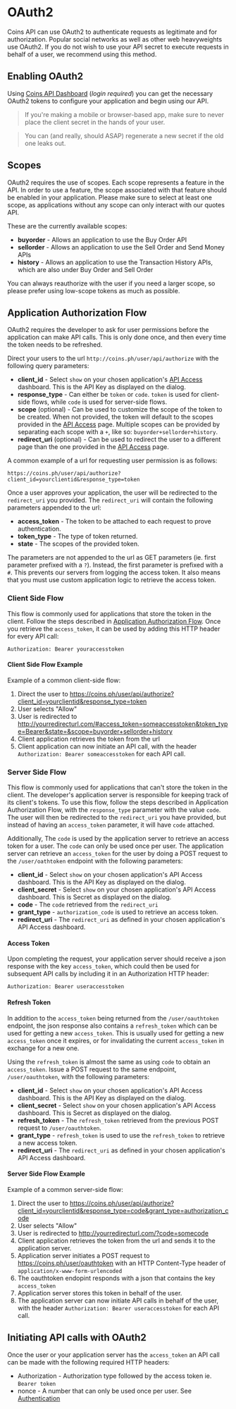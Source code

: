 # OAuth2

Coins API can use OAuth2 to authenticate requests as legitimate and for authorization. Popular social networks as well as other web heavyweights use OAuth2. If you do not wish to use your API secret to execute requests in behalf of a user, we recommend using this method.

## Enabling OAuth2

Using [Coins API Dashboard](https://coins.ph/user/api) (_login required_) you can get the necessary OAuth2 tokens to configure your application and begin using our API.

> If you're making a mobile or browser-based app, make sure to never place the client secret in the hands of your user.

> You can (and really, should ASAP) regenerate a new secret if the old one leaks out.

## Scopes

OAuth2 requires the use of scopes. Each scope represents a feature in the API. In order to use a feature, the scope associated with that feature should be enabled in your application. Please make sure to select at least one scope, as applications without any scope can only interact with our quotes API.

These are the currently available scopes:

* **buyorder** - Allows an application to use the Buy Order API
* **sellorder** - Allows an application to use the Sell Order and Send Money APIs
* **history** - Allows an application to use the Transaction History APIs, which are also under Buy Order and Sell Order

You can always reauthorize with the user if you need a larger scope, so please prefer using low-scope tokens as much as possible.

## Application Authorization Flow

OAuth2 requires the developer to ask for user permissions before the application can make API calls. This is only done once, and then every time the token needs to be refreshed.

Direct your users to the url `http://coins.ph/user/api/authorize` with the following query parameters:

* **client_id** - Select `show` on your chosen application's [API Access](https://coins.ph/user/api) dashboard. This is the API Key as displayed on the dialog.
* **response_type** - Can either be `token` or `code`. `token` is used for client-side flows, while `code` is used for server-side flows.
* **scope** (optional) - Can be used to customize the scope of the token to be created. When not provided, the token will default to the scopes provided in the [API Access](https://coins.ph/user/api) page. Multiple scopes can be provided by separating each scope with a `+`, like so: `buyorder+sellorder+history`.
* **redirect_uri** (optional) - Can be used to redirect the user to a different page than the one provided in the [API Access](https://coins.ph/user/api) page.

A common example of a url for requesting user permission is as follows:

```
https://coins.ph/user/api/authorize?client_id=yourclientid&response_type=token
```

Once a user approves your application, the user will be redirected to the `redirect_uri` you provided. The `redirect_uri` will contain the following parameters appended to the url:

* **access_token** - The token to be attached to each request to prove authentication.
* **token_type** - The type of token returned.
* **state** - The scopes of the provided token.

The parameters are not appended to the url as GET parameters (ie. first parameter prefixed with a `?`). Instead, the first parameter is prefixed with a `#`. This prevents our servers from logging the access token. It also means that you must use custom application logic to retrieve the access token.

### Client Side Flow

This flow is commonly used for applications that store the token in the client. Follow the steps described in [Application Authorization Flow](oauth-auth.html#application-authorization-flow). Once you retrieve the `access_token`, it can be used by adding this HTTP header for every API call:

```
Authorization: Bearer youraccesstoken
```

#### Client Side Flow Example

Example of a common client-side flow:

1. Direct the user to https://coins.ph/user/api/authorize?client_id=yourclientid&response_type=token
2. User selects "Allow"
3. User is redirected to http://yourredirecturl.com/#access_token=someaccesstoken&token_type=Bearer&state=&scope=buyorder+sellorder+history
4. Client application retrieves the token from the url
5. Client application can now initiate an API call, with the header `Authorization: Bearer someaccesstoken` for each API call.

### Server Side Flow

This flow is commonly used for applications that can't store the token in the client. The developer's application server is responsible for keeping track of its client's tokens. To use this flow, follow the steps described in Application Authorization Flow, with the `response_type` parameter with the value `code`. The user will then be redirected to the `redirect_uri` you have provided, but instead of having an `access_token` parameter, it will have `code` attached.

Additionally, The `code` is used by the application server to retrieve an access token for a user. The `code` can only be used once per user. The application server can retrieve an `access_token` for the user by doing a POST request to the `/user/oathtoken` endpoint with the following parameters:

* **client_id** - Select `show` on your chosen application's API Access dashboard. This is the API Key as displayed on the dialog.
* **client_secret** - Select `show` on your chosen application's API Access dashboard. This is Secret as displayed on the dialog.
* **code** - The `code` retrieved from the `redirect_uri`
* **grant_type** - `authorization_code` is used to retrieve an access token.
* **redirect_uri** - The `redirect_uri` as defined in your chosen application's API Access dashboard.

#### Access Token

Upon completing the request, your application server should receive a json response with the key `access_token`, which could then be used for subsequent API calls by including it in an Authorization HTTP header:

```
Authorization: Bearer useraccesstoken
```

#### Refresh Token

In addition to the `access_token` being returned from the `/user/oauthtoken` endpoint, the json response also contains a `refresh_token` which can be used for getting a new `access_token`. This is usually used for getting a new `access_token` once it expires, or for invalidating the current `access_token` in exchange for a new one.

Using the `refresh_token` is almost the same as using `code` to obtain an `access_token`. Issue a POST request to the same endpoint, `/user/oauthtoken`, with the following parameters:

* **client_id** - Select `show` on your chosen application's API Access dashboard. This is the API Key as displayed on the dialog.
* **client_secret** - Select `show` on your chosen application's API Access dashboard. This is Secret as displayed on the dialog.
* **refresh_token** - The `refresh_token` retrieved from the previous POST request to `/user/oauthtoken`.
* **grant_type** - `refresh_token` is used to use the `refresh_token` to retrieve a new access token.
* **redirect_uri** - The `redirect_uri` as defined in your chosen application's API Access dashboard.

#### Server Side Flow Example

Example of a common server-side flow:

1. Direct the user to https://coins.ph/user/api/authorize?client_id=yourclientid&response_type=code&grant_type=authorization_code
2. User selects "Allow"
3. User is redirected to http://yourredirecturl.com/?code=somecode
4. Client application retrieves the token from the url and sends it to the application server.
5. Application server initiates a POST request to https://coins.ph/user/oauthtoken with an HTTP Content-Type header of `application/x-www-form-urlencoded`
6. The oauthtoken endopint responds with a json that contains the key `access_token`
7. Application server stores this token in behalf of the user.
8. The application server can now initiate API calls in behalf of the user, with the header `Authorization: Bearer useraccesstoken` for each API call.

## Initiating API calls with OAuth2

Once the user or your application server has the `access_token` an API call can be made with the following required HTTP headers:

* Authorization - Authorization type followed by the access token ie. `Bearer token`
* nonce - A number that can only be used once per user. See [Authentication](auth.html#use-a-nonce)
